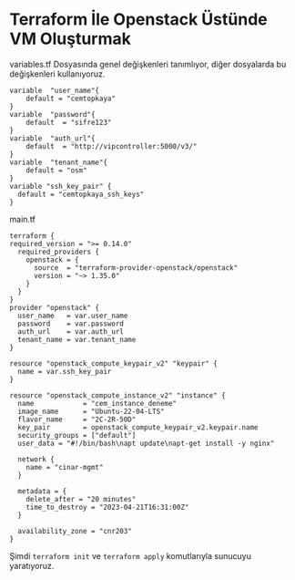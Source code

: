 # Terraform İle Openstack Üstünde VM Oluşturmak

variables.tf Dosyasında genel değişkenleri tanımlıyor, diğer dosyalarda bu değişkenleri kullanıyoruz.
```
variable  "user_name"{
    default = "cemtopkaya"
}   
variable  "password"{
    default  = "sifre123"
}   
variable  "auth_url"{
    default  = "http://vipcontroller:5000/v3/"
}   
variable  "tenant_name"{
    default = "osm"
}
variable "ssh_key_pair" {
  default = "cemtopkaya_ssh_keys"
}
```

main.tf
```
terraform {
required_version = ">= 0.14.0"
  required_providers {
    openstack = {
      source  = "terraform-provider-openstack/openstack"
      version = "~> 1.35.0"
    }
  }
}
provider "openstack" {
  user_name   = var.user_name
  password    = var.password
  auth_url    = var.auth_url
  tenant_name = var.tenant_name
}

resource "openstack_compute_keypair_v2" "keypair" {
  name = var.ssh_key_pair
}

resource "openstack_compute_instance_v2" "instance" {
  name            = "cem_instance_deneme"
  image_name      = "Ubuntu-22-04-LTS"
  flavor_name     = "2C-2R-50D"
  key_pair        = openstack_compute_keypair_v2.keypair.name
  security_groups = ["default"]
  user_data = "#!/bin/bash\napt update\napt-get install -y nginx"

  network {
    name = "cinar-mgmt"
  }

  metadata = {
    delete_after = "20 minutes"
    time_to_destroy = "2023-04-21T16:31:00Z"
  }

  availability_zone = "cnr203"
}
```

Şimdi `terraform init` ve `terraform apply` komutlarıyla sunucuyu yaratıyoruz.
